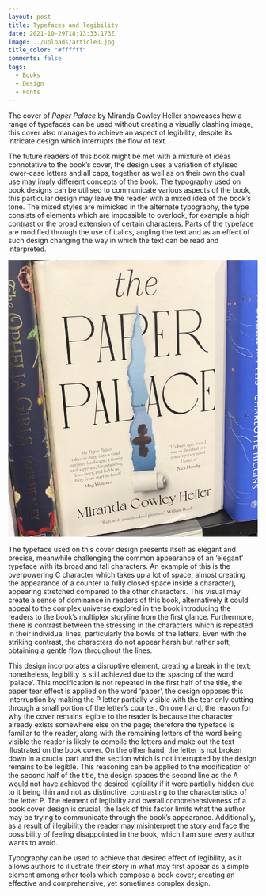 ```yaml
---
layout: post
title: Typefaces and legibility
date: 2021-10-29T18:13:33.173Z
image: ../uploads/article3.jpg
title_color: "#ffffff"
comments: false
tags:
  - Books
  - Design
  - Fonts
---
```

The cover of *Paper Palace* by Miranda Cowley Heller showcases how a range of typefaces can be used without creating a visually clashing image, this cover also manages to achieve an aspect of legibility, despite its intricate design which interrupts the flow of text. 

The future readers of this book might be met with a mixture of ideas connotative to the book’s cover, the design uses a variation of stylised lower-case letters and all caps, together as well as on their own the dual use may imply different concepts of the book. The typography used on book designs can be utilised to communicate various aspects of the book, this particular design may leave the reader with a mixed idea of the book’s tone. The mixed styles are mimicked in the alternate typography, the type consists of elements which are impossible to overlook, for example a high contrast or the broad extension of certain characters. Parts of the typeface are modified through the use of italics, angling the text and as an effect of such design changing the way in which the text can be read and interpreted.

![The Paper Palace by Miranda Crowley Heller](../uploads/92857daf-d20b-46de-83b5-84604df33d8f.jpeg "The Paper Palace by Miranda Crowley Heller")

The typeface used on this cover design presents itself as elegant and precise, meanwhile challenging the common appearance of an ‘elegant’ typeface with its broad and tall characters. An example of this is the overpowering C character which takes up a lot of space, almost creating the appearance of a counter (a fully closed space inside a character), appearing stretched compared to the other characters. This visual may create a sense of dominance in readers of this book, alternatively it could appeal to the complex universe explored in the book introducing the readers to the book’s multiplex storyline from the first glance. Furthermore, there is contrast between the stressing in the characters which is repeated in their individual lines, particularly the bowls of the letters. Even with the striking contrast, the characters do not appear harsh but rather soft, obtaining a gentle flow throughout the lines. 

This design incorporates a disruptive element, creating a break in the text; nonetheless, legibility is still achieved due to the spacing of the word ‘palace’. This modification is not repeated in the first half of the title, the paper tear effect is applied on the word ‘paper’, the design opposes this interruption by making the P letter partially visible with the tear only cutting through a small portion of the letter’s counter. On one hand, the reason for why the cover remains legible to the reader is because the character already exists somewhere else on the page; therefore the typeface is familiar to the reader, along with the remaining letters of the word being visible the reader is likely to compile the letters and make out the text illustrated on the book cover. On the other hand, the letter is not broken down in a crucial part and the section which is not interrupted by the design remains to be legible. This reasoning can be applied to the modification of the second half of the title, the design spaces the second line as the A would not have achieved the desired legibility if it were partially hidden due to it being thin and not as distinctive, contrasting to the characteristics of the letter P. The element of legibility and overall comprehensiveness of a book cover design is crucial, the lack of this factor limits what the author may be trying to communicate through the book’s appearance. Additionally, as a result of illegibility the reader may misinterpret the story and face the possibility of feeling disappointed in the book, which I am sure every author wants to avoid. 

Typography can be used to achieve that desired effect of legibility, as it allows authors to illustrate their story in what may first appear as a simple element among other tools which compose a book cover; creating an effective and comprehensive, yet sometimes complex design.